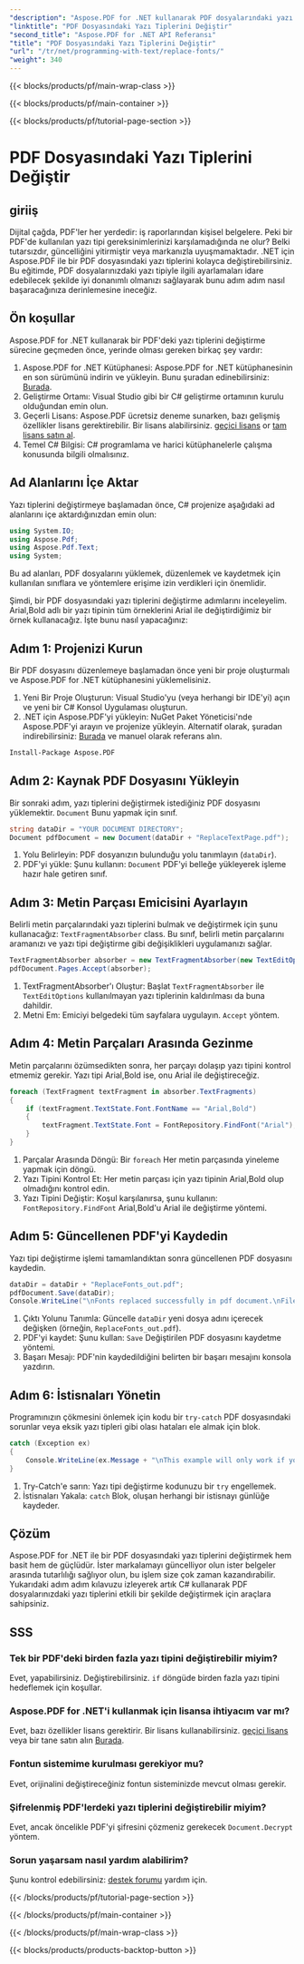 ```yaml
---
"description": "Aspose.PDF for .NET kullanarak PDF dosyalarındaki yazı tiplerini kolayca değiştirin. Yazı tiplerini değiştirmek için kod örnekleriyle adım adım kılavuz."
"linktitle": "PDF Dosyasındaki Yazı Tiplerini Değiştir"
"second_title": "Aspose.PDF for .NET API Referansı"
"title": "PDF Dosyasındaki Yazı Tiplerini Değiştir"
"url": "/tr/net/programming-with-text/replace-fonts/"
"weight": 340
---
```


{{< blocks/products/pf/main-wrap-class >}}

{{< blocks/products/pf/main-container >}}

{{< blocks/products/pf/tutorial-page-section >}}

# PDF Dosyasındaki Yazı Tiplerini Değiştir

## giriiş

Dijital çağda, PDF'ler her yerdedir: iş raporlarından kişisel belgelere. Peki bir PDF'de kullanılan yazı tipi gereksinimlerinizi karşılamadığında ne olur? Belki tutarsızdır, güncelliğini yitirmiştir veya markanızla uyuşmamaktadır. .NET için Aspose.PDF ile bir PDF dosyasındaki yazı tiplerini kolayca değiştirebilirsiniz. Bu eğitimde, PDF dosyalarınızdaki yazı tipiyle ilgili ayarlamaları idare edebilecek şekilde iyi donanımlı olmanızı sağlayarak bunu adım adım nasıl başaracağınıza derinlemesine ineceğiz.

## Ön koşullar

Aspose.PDF for .NET kullanarak bir PDF'deki yazı tiplerini değiştirme sürecine geçmeden önce, yerinde olması gereken birkaç şey vardır:

1. Aspose.PDF for .NET Kütüphanesi: Aspose.PDF for .NET kütüphanesinin en son sürümünü indirin ve yükleyin. Bunu şuradan edinebilirsiniz: [Burada](https://releases.aspose.com/pdf/net/).
2. Geliştirme Ortamı: Visual Studio gibi bir C# geliştirme ortamının kurulu olduğundan emin olun.
3. Geçerli Lisans: Aspose.PDF ücretsiz deneme sunarken, bazı gelişmiş özellikler lisans gerektirebilir. Bir lisans alabilirsiniz. [geçici lisans](https://purchase.aspose.com/tempveyaary-license/) or [tam lisans satın al](https://purchase.aspose.com/buy).
4. Temel C# Bilgisi: C# programlama ve harici kütüphanelerle çalışma konusunda bilgili olmalısınız.

## Ad Alanlarını İçe Aktar

Yazı tiplerini değiştirmeye başlamadan önce, C# projenize aşağıdaki ad alanlarını içe aktardığınızdan emin olun:

```csharp
using System.IO;
using Aspose.Pdf;
using Aspose.Pdf.Text;
using System;
```

Bu ad alanları, PDF dosyalarını yüklemek, düzenlemek ve kaydetmek için kullanılan sınıflara ve yöntemlere erişime izin verdikleri için önemlidir.

Şimdi, bir PDF dosyasındaki yazı tiplerini değiştirme adımlarını inceleyelim. Arial,Bold adlı bir yazı tipinin tüm örneklerini Arial ile değiştirdiğimiz bir örnek kullanacağız. İşte bunu nasıl yapacağınız:

## Adım 1: Projenizi Kurun

Bir PDF dosyasını düzenlemeye başlamadan önce yeni bir proje oluşturmalı ve Aspose.PDF for .NET kütüphanesini yüklemelisiniz.

1. Yeni Bir Proje Oluşturun: Visual Studio'yu (veya herhangi bir IDE'yi) açın ve yeni bir C# Konsol Uygulaması oluşturun.
2. .NET için Aspose.PDF'yi yükleyin: NuGet Paket Yöneticisi'nde Aspose.PDF'yi arayın ve projenize yükleyin. Alternatif olarak, şuradan indirebilirsiniz: [Burada](https://releases.aspose.com/pdf/net/) ve manuel olarak referans alın.

```bash
Install-Package Aspose.PDF
```

## Adım 2: Kaynak PDF Dosyasını Yükleyin

Bir sonraki adım, yazı tiplerini değiştirmek istediğiniz PDF dosyasını yüklemektir. `Document` Bunu yapmak için sınıf.

```csharp
string dataDir = "YOUR DOCUMENT DIRECTORY";
Document pdfDocument = new Document(dataDir + "ReplaceTextPage.pdf");
```

1. Yolu Belirleyin: PDF dosyanızın bulunduğu yolu tanımlayın (`dataDir`).
2. PDF'yi yükle: Şunu kullanın: `Document` PDF'yi belleğe yükleyerek işleme hazır hale getiren sınıf.

## Adım 3: Metin Parçası Emicisini Ayarlayın

Belirli metin parçalarındaki yazı tiplerini bulmak ve değiştirmek için şunu kullanacağız: `TextFragmentAbsorber` class. Bu sınıf, belirli metin parçalarını aramanızı ve yazı tipi değiştirme gibi değişiklikleri uygulamanızı sağlar.

```csharp
TextFragmentAbsorber absorber = new TextFragmentAbsorber(new TextEditOptions(TextEditOptions.FontReplace.RemoveUnusedFonts));
pdfDocument.Pages.Accept(absorber);
```

1. TextFragmentAbsorber'ı Oluştur: Başlat `TextFragmentAbsorber` ile `TextEditOptions` kullanılmayan yazı tiplerinin kaldırılması da buna dahildir.
2. Metni Em: Emiciyi belgedeki tüm sayfalara uygulayın. `Accept` yöntem.

## Adım 4: Metin Parçaları Arasında Gezinme

Metin parçalarını özümsedikten sonra, her parçayı dolaşıp yazı tipini kontrol etmemiz gerekir. Yazı tipi Arial,Bold ise, onu Arial ile değiştireceğiz.

```csharp
foreach (TextFragment textFragment in absorber.TextFragments)
{
    if (textFragment.TextState.Font.FontName == "Arial,Bold")
    {
        textFragment.TextState.Font = FontRepository.FindFont("Arial");
    }
}
```

1. Parçalar Arasında Döngü: Bir `foreach` Her metin parçasında yineleme yapmak için döngü.
2. Yazı Tipini Kontrol Et: Her metin parçası için yazı tipinin Arial,Bold olup olmadığını kontrol edin.
3. Yazı Tipini Değiştir: Koşul karşılanırsa, şunu kullanın: `FontRepository.FindFont` Arial,Bold'u Arial ile değiştirme yöntemi.

## Adım 5: Güncellenen PDF'yi Kaydedin

Yazı tipi değiştirme işlemi tamamlandıktan sonra güncellenen PDF dosyasını kaydedin.

```csharp
dataDir = dataDir + "ReplaceFonts_out.pdf";
pdfDocument.Save(dataDir);
Console.WriteLine("\nFonts replaced successfully in pdf document.\nFile saved at " + dataDir);
```

1. Çıktı Yolunu Tanımla: Güncelle `dataDir` yeni dosya adını içerecek değişken (örneğin, `ReplaceFonts_out.pdf`).
2. PDF'yi kaydet: Şunu kullan: `Save` Değiştirilen PDF dosyasını kaydetme yöntemi.
3. Başarı Mesajı: PDF'nin kaydedildiğini belirten bir başarı mesajını konsola yazdırın.

## Adım 6: İstisnaları Yönetin

Programınızın çökmesini önlemek için kodu bir `try-catch` PDF dosyasındaki sorunlar veya eksik yazı tipleri gibi olası hataları ele almak için blok.

```csharp
catch (Exception ex)
{
    Console.WriteLine(ex.Message + "\nThis example will only work if you apply a valid Aspose License. You can purchase full license or get a 30 day temporary license.");
}
```

1. Try-Catch'e sarın: Yazı tipi değiştirme kodunuzu bir `try` engellemek.
2. İstisnaları Yakala: `catch` Blok, oluşan herhangi bir istisnayı günlüğe kaydeder.

## Çözüm

Aspose.PDF for .NET ile bir PDF dosyasındaki yazı tiplerini değiştirmek hem basit hem de güçlüdür. İster markalamayı güncelliyor olun ister belgeler arasında tutarlılığı sağlıyor olun, bu işlem size çok zaman kazandırabilir. Yukarıdaki adım adım kılavuzu izleyerek artık C# kullanarak PDF dosyalarınızdaki yazı tiplerini etkili bir şekilde değiştirmek için araçlara sahipsiniz.

## SSS

### Tek bir PDF'deki birden fazla yazı tipini değiştirebilir miyim?
Evet, yapabilirsiniz. Değiştirebilirsiniz. `if` döngüde birden fazla yazı tipini hedeflemek için koşullar.

### Aspose.PDF for .NET'i kullanmak için lisansa ihtiyacım var mı?
Evet, bazı özellikler lisans gerektirir. Bir lisans kullanabilirsiniz. [geçici lisans](https://purchase.aspose.com/temporary-license/) veya bir tane satın alın [Burada](https://purchase.aspose.com/buy).

### Fontun sistemime kurulması gerekiyor mu?
Evet, orijinalini değiştireceğiniz fontun sisteminizde mevcut olması gerekir.

### Şifrelenmiş PDF'lerdeki yazı tiplerini değiştirebilir miyim?
Evet, ancak öncelikle PDF'yi şifresini çözmeniz gerekecek `Document.Decrypt` yöntem.

### Sorun yaşarsam nasıl yardım alabilirim?
Şunu kontrol edebilirsiniz: [destek forumu](https://forum.aspose.com/c/pdf/10) yardım için.

{{< /blocks/products/pf/tutorial-page-section >}}

{{< /blocks/products/pf/main-container >}}

{{< /blocks/products/pf/main-wrap-class >}}

{{< blocks/products/products-backtop-button >}}